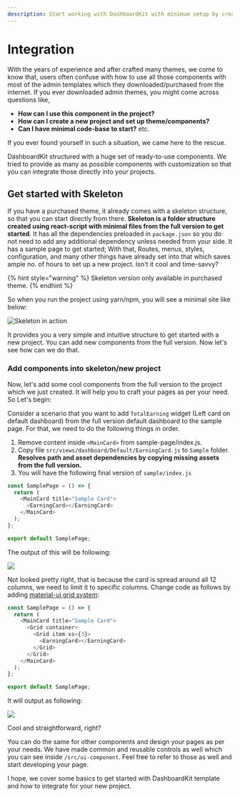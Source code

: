 ```yaml
---
description: Start working with DashboardKit with minimum setup by creating new project
---
```


# Integration

With the years of experience and after crafted many themes, we come to know that, users often confuse with how to use all those components with most of the admin templates which they downloaded/purchased from the internet. If you ever downloaded admin themes, you might come across questions like, 

* **How can I use this component in the project?**
* **How can I create a new project and set up theme/components?**
* **Can I have minimal code-base to start?** etc. 

If you ever found yourself in such a situation, we came here to the rescue.

DashboardKit structured with a huge set of ready-to-use components. We tried to provide as many as possible components with customization so that you can integrate those directly into your projects.

## Get started with Skeleton

If you have a purchased theme, it already comes with a skeleton structure, so that you can start directly from there. **Skeleton is a folder structure created using react-script with minimal files from the full version to get started**. It has all the dependencies preloaded in `package.json` so you do not need to add any additional dependency unless needed from your side. It has a sample page to get started; With that, Routes, menus, styles, configuration, and many other things have already set into that which saves ample no. of hours to set up a new project. Isn't it cool and time-savvy?

{% hint style="warning" %}
Skeleton version only available in purchased theme.
{% endhint %}

So when you run the project using yarn/npm, you will see a minimal site like below:

![Skeleton in action](.gitbook/assets/screenshot-2021-06-05-121623.png)

It provides you a very simple and intuitive structure to get started with a new project. You can add new components from the full version. Now let's see how can we do that.

### Add components into skeleton/new project

Now, let's add some cool components from the full version to the project which we just created. It will help you to craft your pages as per your need. So Let's begin:

Consider a scenario that you want to add `TotalEarning` widget \(Left card on default dashboard\) from the full version default dashboard to the sample page. For that, we need to do the following things in order.

1. Remove content inside `<MainCard>` from sample-page/index.js.
2. Copy file `src/views/dashboard/Default/EarningCard.js` to `Sample` folder. **Resolves path and asset dependencies by copying missing assets from the full version.**
3. You will have the following final version of `sample/index.js`

```javascript
const SamplePage = () => {
  return (
    <MainCard title="Sample Card">
      <EarningCard></EarningCard>
    </MainCard>
  );
};

export default SamplePage;
```

The output of this will be following:

![](.gitbook/assets/screenshot-2021-06-05-150007.png)

Not looked pretty right, that is because the card is spread around all 12 columns, we need to limit it to specific columns. Change code as follows by adding [material-ui grid system](https://material-ui.com/components/grid/#grid):

```javascript
const SamplePage = () => {
  return (
    <MainCard title="Sample Card">
      <Grid container>
        <Grid item xs={3}>
          <EarningCard></EarningCard>
        </Grid>
      </Grid>
    </MainCard>
  );
};

export default SamplePage;
```

It will output as following:

![](.gitbook/assets/screenshot-2021-06-05-150544.png)

Cool and straightforward, right?

You can do the same for other components and design your pages as per your needs. We have made common and reusable controls as well which you can see inside `/src/ui-component`. Feel free to refer to those as well and start developing your page.

I hope, we cover some basics to get started with DashboardKit template and how to integrate for your new project.

